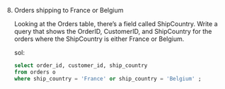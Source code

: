 8. Orders shipping to France or Belgium

   Looking at the Orders table, there’s a field called ShipCountry. Write a query that shows the OrderID, CustomerID, and ShipCountry for the orders where the ShipCountry is either France or Belgium.

   sol:
   ```sql
   select order_id, customer_id, ship_country
   from orders o
   where ship_country = 'France' or ship_country = 'Belgium' ;
   ```

